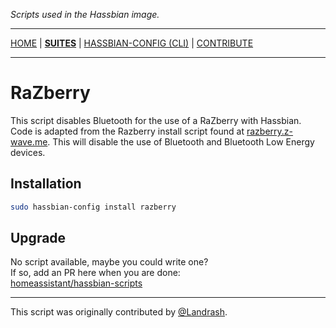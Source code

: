 _Scripts used in the Hassbian image._

***

[HOME](/) | [**SUITES**](/suites) | [HASSBIAN-CONFIG (CLI)](/cli) | [CONTRIBUTE](/contribute)

***

# RaZberry

This script disables Bluetooth for the use of a RaZberry with Hassbian.
Code is adapted from the Razberry install script found at
[razberry.z-wave.me][razberry]. This will disable the use of Bluetooth and
Bluetooth Low Energy devices.

## Installation

```bash
sudo hassbian-config install razberry
```

## Upgrade

No script available, maybe you could write one?  
If so, add an PR here when you are done:  
[homeassistant/hassbian-scripts][repo]

***

This script was originally contributed by [@Landrash][landrash].

<!--- Links --->
[landrash]: https://github.com/Landrash
[razberry]: http://razberry.z-wave.me/install
[repo]: https://github.com/home-assistant/hassbian-scripts/pulls
